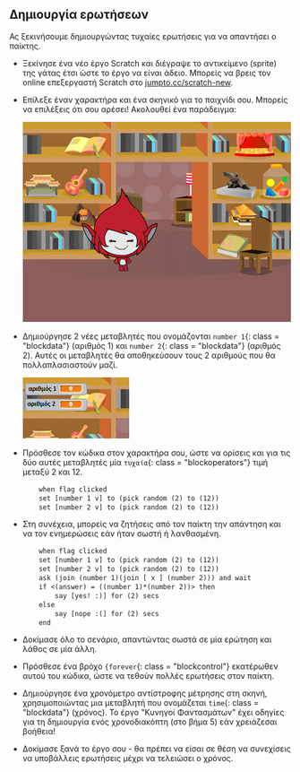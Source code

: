## Δημιουργία ερωτήσεων

Ας ξεκινήσουμε δημιουργώντας τυχαίες ερωτήσεις για να απαντήσει ο παίκτης.

+ Ξεκίνησε ένα νέο έργο Scratch και διέγραψε το αντικείμενο (sprite) της γάτας έτσι ώστε το έργο να είναι άδειο. Μπορείς να βρεις τον online επεξεργαστή Scratch στο <a href="http://jumpto.cc/scratch-new" target="_blank">jumpto.cc/scratch-new</a>.

+ Επίλεξε έναν χαρακτήρα και ένα σκηνικό για το παιχνίδι σου. Μπορείς να επιλέξεις ότι σου αρέσει! Ακολουθεί ένα παράδειγμα:
    
    ![screenshot](images/brain-setting.png)

+ Δημιούργησε 2 νέες μεταβλητές που ονομάζονται `number 1`{: class = "blockdata"} (αριθμός 1) και `number 2`{: class = "blockdata"} (αριθμός 2). Αυτές οι μεταβλητές θα αποθηκεύσουν τους 2 αριθμούς που θα πολλαπλασιαστούν μαζί.
    
    ![screenshot](images/brain-variables.png)

+ Πρόσθεσε τον κώδικα στον χαρακτήρα σου, ώστε να ορίσεις και για τις δύο αυτές μεταβλητές μία `τυχαία`{: class = "blockoperators"} τιμή μεταξύ 2 και 12.
    
    ```blocks
        when flag clicked
        set [number 1 v] to (pick random (2) to (12))
        set [number 2 v] to (pick random (2) to (12))
    ```

+ Στη συνέχεια, μπορείς να ζητήσεις από τον παίκτη την απάντηση και να τον ενημερώσεις εάν ήταν σωστή ή λανθασμένη.
    
    ```blocks
        when flag clicked
        set [number 1 v] to (pick random (2) to (12))
        set [number 2 v] to (pick random (2) to (12))
        ask (join (number 1)(join [ x ] (number 2))) and wait
        if <(answer) = ((number 1)*(number 2))> then
            say [yes! :)] for (2) secs
        else
            say [nope :(] for (2) secs
        end
    ```

+ Δοκίμασε όλο το σενάριο, απαντώντας σωστά σε μία ερώτηση και λάθος σε μία άλλη.

+ Πρόσθεσε ένα βρόχο `{forever`{: class = "blockcontrol"} εκατέρωθεν αυτού του κώδικα, ώστε να τεθούν πολλές ερωτήσεις στον παίκτη.

+ Δημιούργησε ένα χρονόμετρο αντίστροφης μέτρησης στη σκηνή, χρησιμοποιώντας μια μεταβλητή που ονομάζεται `time`{: class = "blockdata"} (χρόνος). Το έργο "Κυνηγοί Φαντασμάτων" έχει οδηγίες για τη δημιουργία ενός χρονοδιακόπτη (στο βήμα 5) εάν χρειάζεσαι βοήθεια!

+ Δοκίμασε ξανά το έργο σου - θα πρέπει να είσαι σε θέση να συνεχίσεις να υποβάλλεις ερωτήσεις μέχρι να τελειώσει ο χρόνος.